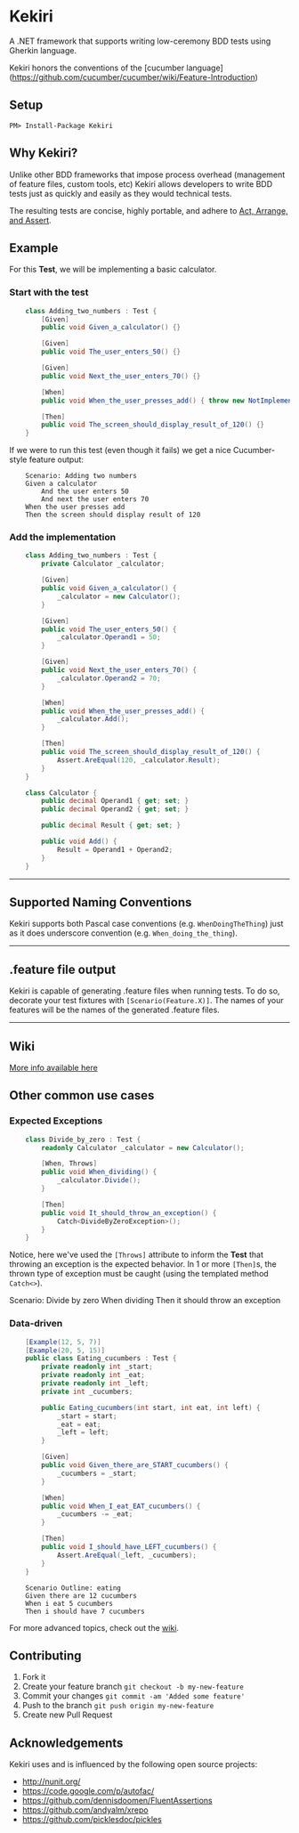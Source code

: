 # Kekiri

A .NET framework that supports writing low-ceremony BDD tests using Gherkin language.

Kekiri honors the conventions of the [cucumber language] (https://github.com/cucumber/cucumber/wiki/Feature-Introduction)

## Setup

`PM> Install-Package Kekiri`

## Why Kekiri?

Unlike other BDD frameworks that impose process overhead (management of feature files, custom tools, etc)
Kekiri allows developers to write BDD tests just as quickly and easily as they would technical tests.

The resulting tests are concise, highly portable, and adhere to [Act, Arrange, and Assert](http://www.arrangeactassert.com/why-and-what-is-arrange-act-assert/).

## Example

For this **Test**, we will be implementing a basic calculator.

### Start with the test

```c#
    class Adding_two_numbers : Test {
        [Given]
        public void Given_a_calculator() {}

        [Given]
        public void The_user_enters_50() {}

        [Given]
        public void Next_the_user_enters_70() {}

        [When]
        public void When_the_user_presses_add() { throw new NotImplementedException(); }

        [Then]
        public void The_screen_should_display_result_of_120() {}
    }
```

If we were to run this test (even though it fails) we get a nice Cucumber-style feature output:

        Scenario: Adding two numbers
        Given a calculator
            And the user enters 50
            And next the user enters 70
        When the user presses add
        Then the screen should display result of 120

### Add the implementation

```c#
    class Adding_two_numbers : Test {
        private Calculator _calculator;

        [Given]
        public void Given_a_calculator() {
            _calculator = new Calculator();
        }

        [Given]
        public void The_user_enters_50() {
            _calculator.Operand1 = 50;
        }

        [Given]
        public void Next_the_user_enters_70() {
            _calculator.Operand2 = 70;
        }

        [When]
        public void When_the_user_presses_add() {
            _calculator.Add();
        }

        [Then]
        public void The_screen_should_display_result_of_120() {
            Assert.AreEqual(120, _calculator.Result);
        }
    }

    class Calculator {
        public decimal Operand1 { get; set; }
        public decimal Operand2 { get; set; }

        public decimal Result { get; set; }

        public void Add() {
            Result = Operand1 + Operand2;
        }
    }
```

---

## Supported Naming Conventions

Kekiri supports both Pascal case conventions (e.g. `WhenDoingTheThing`) just as it does
underscore convention (e.g. `When_doing_the_thing`).

---

## .feature file output

Kekiri is capable of generating .feature files when running tests.  To do so, decorate your test fixtures with `[Scenario(Feature.X)]`.  The names of your features will be the names of the generated .feature files.

---

## Wiki

[More info available here](https://github.com/chris-peterson/Kekiri/wiki)

## Other common use cases

### Expected Exceptions

```c#
    class Divide_by_zero : Test {
        readonly Calculator _calculator = new Calculator();

        [When, Throws]
        public void When_dividing() {
            _calculator.Divide();
        }

        [Then]
        public void It_should_throw_an_exception() {
            Catch<DivideByZeroException>();
        }
    }
```

Notice, here we've used the `[Throws]` attribute to inform the **Test** that throwing an
exception is the expected behavior.  In 1 or more `[Then]`s, the thrown type of exception must
be caught (using the templated method `Catch<>`).

   Scenario: Divide by zero
        When dividing
        Then it should throw an exception

### Data-driven

```c#
    [Example(12, 5, 7)]
    [Example(20, 5, 15)]
    public class Eating_cucumbers : Test {
        private readonly int _start;
        private readonly int _eat;
        private readonly int _left;
        private int _cucumbers;

        public Eating_cucumbers(int start, int eat, int left) {
            _start = start;
            _eat = eat;
            _left = left;
        }

        [Given]
        public void Given_there_are_START_cucumbers() {
            _cucumbers = _start;
        }

        [When]
        public void When_I_eat_EAT_cucumbers() {
            _cucumbers -= _eat;
        }

        [Then]
        public void I_should_have_LEFT_cucumbers() {
            Assert.AreEqual(_left, _cucumbers);
        }
    }
```

        Scenario Outline: eating
        Given there are 12 cucumbers
        When i eat 5 cucumbers
        Then i should have 7 cucumbers

For more advanced topics, check out the [wiki](https://github.com/chris-peterson/kekiri-nunit/wiki).

## Contributing

1. Fork it
2. Create your feature branch `git checkout -b my-new-feature`
3. Commit your changes `git commit -am 'Added some feature'`
4. Push to the branch `git push origin my-new-feature`
5. Create new Pull Request

## Acknowledgements

Kekiri uses and is influenced by the following open source projects:

* http://nunit.org/
* https://code.google.com/p/autofac/
* https://github.com/dennisdoomen/FluentAssertions
* https://github.com/andyalm/xrepo
* https://github.com/picklesdoc/pickles
